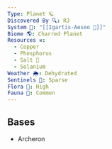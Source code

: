 ```yaml
---
Type: Planet 🪐
Discovered By 🔍: RJ
System 🔆: "[[Igartis-Aeseo 🔆]]"
Biome 🌎: Charred Planet
Resources ⚒️:
  - Copper
  - Phosphorus
  - Salt 🧂
  - Solanium
Weather 🌦️: Dehydrated
Sentinels 🚨: Sparse
Flora 🌿: High
Fauna 🐾: Common
---
```

## Bases
- Archeron